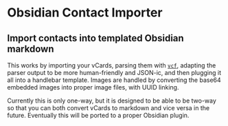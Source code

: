 # Obsidian Contact Importer
## Import contacts into templated Obsidian markdown

This works by importing your vCards, parsing them with [`vcf`](https://www.npmjs.com/package/vcf), adapting the parser output to be more human-friendly and JSON-ic, and then plugging it all into a handlebar template. Images are handled by converting the base64 embedded images into proper image files, with UUID linking.

Currently this is only one-way, but it is designed to be able to be two-way so that you can both convert vCards to markdown and vice versa in the future. Eventually this will be ported to a proper Obsidian plugin.

